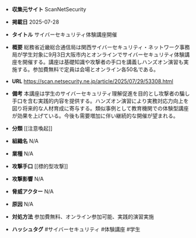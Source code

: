 - **収集元サイト**
ScanNetSecurity

- **掲載日**
2025-07-28

- **タイトル**
サイバーセキュリティ体験講座開催

- **概要**
総務省近畿総合通信局は関西サイバーセキュリティ・ネットワーク事務局が学生対象に9月3日大阪市内とオンラインでサイバーセキュリティ体験講座を開催する。講座は基礎知識や攻撃者の手口を講義しハンズオン演習も実施する。参加費無料で定員は会場とオンライン各50名である。

- **URL**
https://scan.netsecurity.ne.jp/article/2025/07/29/53308.html

- **備考**
本講座は学生のサイバーセキュリティ理解促進を目的とし攻撃者の騙し手口を含む実践的内容を提供する。ハンズオン演習により実務対応力向上を図り将来的な人材育成に寄与する。類似事例として教育機関での体験型講座が効果を上げている。今後も需要増加に伴い継続的な開催が望まれる。

- **分類**
[[注意喚起]]

- **組織名**
N/A

- **業種**
N/A

- **攻撃手口**
[[標的型攻撃]]

- **攻撃影響**
N/A

- **脅威アクター**
N/A

- **原因**
N/A

- **対処方法**
参加費無料、オンライン参加可能、実践的演習実施

- **ハッシュタグ**
#サイバーセキュリティ #体験講座 #学生
